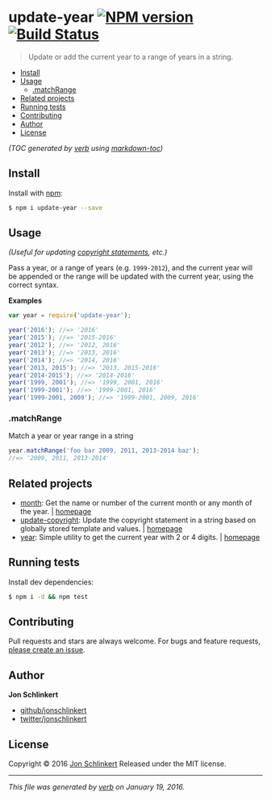 # update-year [![NPM version](https://img.shields.io/npm/v/update-year.svg)](https://www.npmjs.com/package/update-year) [![Build Status](https://img.shields.io/travis/jonschlinkert/update-year.svg)](https://travis-ci.org/jonschlinkert/update-year)

> Update or add the current year to a range of years in a string.

- [Install](#install)
- [Usage](#usage)
  * [.matchRange](#matchrange)
- [Related projects](#related-projects)
- [Running tests](#running-tests)
- [Contributing](#contributing)
- [Author](#author)
- [License](#license)

_(TOC generated by [verb](https://github.com/verbose/verb) using [markdown-toc](https://github.com/jonschlinkert/markdown-toc))_

## Install

Install with [npm](https://www.npmjs.com/):

```sh
$ npm i update-year --save
```

## Usage

_(Useful for updating [copyright statements](https://github.com/jonschlinkert/update-copyright), etc.)_

Pass a year, or a range of years (e.g. `1999-2012`), and the current year will be appended or the range will be updated with the current year, using the correct syntax.

**Examples**

```js
var year = require('update-year');

year('2016'); //=> '2016'
year('2015'); //=> '2015-2016'
year('2012'); //=> '2012, 2016'
year('2013'); //=> '2013, 2016'
year('2014'); //=> '2014, 2016'
year('2013, 2015'); //=> '2013, 2015-2016'
year('2014-2015'); //=> '2014-2016'
year('1999, 2001'); //=> '1999, 2001, 2016'
year('1999-2001'); //=> '1999-2001, 2016'
year('1999-2001, 2009'); //=> '1999-2001, 2009, 2016'
```

### .matchRange

Match a year or year range in a string

```js
year.matchRange('foo bar 2009, 2011, 2013-2014 baz');
//=> '2009, 2011, 2013-2014'
```

## Related projects

* [month](https://www.npmjs.com/package/month): Get the name or number of the current month or any month of the year. | [homepage](https://github.com/datetime/month)
* [update-copyright](https://www.npmjs.com/package/update-copyright): Update the copyright statement in a string based on globally stored template and values. | [homepage](https://github.com/jonschlinkert/update-copyright)
* [year](https://www.npmjs.com/package/year): Simple utility to get the current year with 2 or 4 digits. | [homepage](https://github.com/jonschlinkert/year)

## Running tests

Install dev dependencies:

```sh
$ npm i -d && npm test
```

## Contributing

Pull requests and stars are always welcome. For bugs and feature requests, [please create an issue](https://github.com/jonschlinkert/update-year/issues/new).

## Author

**Jon Schlinkert**

* [github/jonschlinkert](https://github.com/jonschlinkert)
* [twitter/jonschlinkert](http://twitter.com/jonschlinkert)

## License

Copyright © 2016 [Jon Schlinkert](https://github.com/jonschlinkert)
Released under the MIT license.

***

_This file was generated by [verb](https://github.com/verbose/verb) on January 19, 2016._